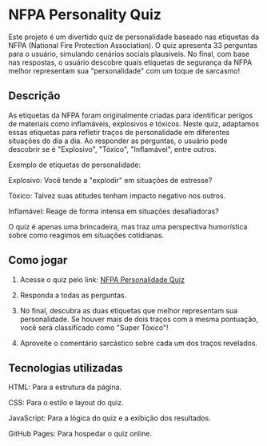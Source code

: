 # NFPA Personality Quiz

Este projeto é um divertido quiz de personalidade baseado nas etiquetas da NFPA (National Fire Protection Association). O quiz apresenta 33 perguntas para o usuário, simulando cenários sociais plausíveis. No final, com base nas respostas, o usuário descobre quais etiquetas de segurança da NFPA melhor representam sua "personalidade" com um toque de sarcasmo!

## Descrição

As etiquetas da NFPA foram originalmente criadas para identificar perigos de materiais como inflamáveis, explosivos e tóxicos. Neste quiz, adaptamos essas etiquetas para refletir traços de personalidade em diferentes situações do dia a dia. Ao responder as perguntas, o usuário pode descobrir se é "Explosivo", "Tóxico", "Inflamável", entre outros.

Exemplo de etiquetas de personalidade:

Explosivo: Você tende a "explodir" em situações de estresse?

Tóxico: Talvez suas atitudes tenham impacto negativo nos outros.

Inflamável: Reage de forma intensa em situações desafiadoras?


O quiz é apenas uma brincadeira, mas traz uma perspectiva humorística sobre como reagimos em situações cotidianas.

## Como jogar

1. Acesse o quiz pelo link: [NFPA Personalidade Quiz](https://caleo-hub.github.io/NFPA_Quiz/)


2. Responda a todas as perguntas.


3. No final, descubra as duas etiquetas que melhor representam sua personalidade. Se houver mais de dois traços com a mesma pontuação, você será classificado como "Super Tóxico"!


4. Aproveite o comentário sarcástico sobre cada um dos traços revelados.



## Tecnologias utilizadas

HTML: Para a estrutura da página.

CSS: Para o estilo e layout do quiz.

JavaScript: Para a lógica do quiz e a exibição dos resultados.

GitHub Pages: Para hospedar o quiz online.

